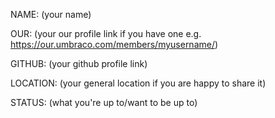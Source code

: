 NAME: (your name)

OUR: (your our profile link if you have one e.g. https://our.umbraco.com/members/myusername/)

GITHUB: (your github profile link)

LOCATION: (your general location if you are happy to share it)

STATUS: (what you're up to/want to be up to)

<!--
Want to share what you got up to? We would love to hear!

List the relevant URL(s) with the appropriate prefix.

Prefixes to use:
PR: (for a PR you've raised or contributed to)
ISSUE: (for an issue you have reviewed and commented upon)
FORUM: (for a forum post you've answered)
BLOG: (for a blog post you've written)
PACKAGE: (for a package you've released 🎉)

for example:

PR: https://github.com/umbraco/Umbraco-CMS/pull/9203

PR: https://github.com/umbraco/Umbraco-CMS/pull/9202

Please remove these comments from your file before submitting !
-->
